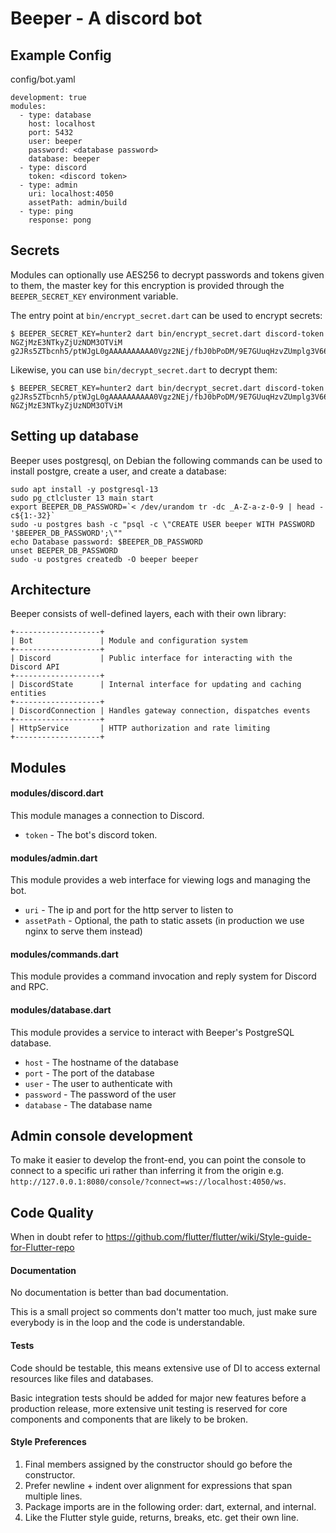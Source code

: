 # Beeper - A discord bot

## Example Config

config/bot.yaml

```
development: true
modules:
  - type: database
    host: localhost
    port: 5432
    user: beeper
    password: <database password>
    database: beeper
  - type: discord
    token: <discord token>
  - type: admin
    uri: localhost:4050
    assetPath: admin/build
  - type: ping
    response: pong
```

## Secrets

Modules can optionally use AES256 to decrypt passwords and tokens given to them, the master key for this encryption is
provided through the `BEEPER_SECRET_KEY` environment variable.

The entry point at `bin/encrypt_secret.dart` can be used to encrypt secrets:

```
$ BEEPER_SECRET_KEY=hunter2 dart bin/encrypt_secret.dart discord-token NGZjMzE3NTkyZjUzNDM3OTViM
g2JRs5ZTbcnh5/ptWJgL0gAAAAAAAAAA0Vgz2NEj/fbJ0bPoDM/9E7GUuqHzvZUmplg3V66aTRQ=
```

Likewise, you can use `bin/decrypt_secret.dart` to decrypt them:

```
$ BEEPER_SECRET_KEY=hunter2 dart bin/decrypt_secret.dart discord-token g2JRs5ZTbcnh5/ptWJgL0gAAAAAAAAAA0Vgz2NEj/fbJ0bPoDM/9E7GUuqHzvZUmplg3V66aTRQ=
NGZjMzE3NTkyZjUzNDM3OTViM
```

## Setting up database

Beeper uses postgresql, on Debian the following commands can be used to install postgre, create a user, and create a
database:

```
sudo apt install -y postgresql-13
sudo pg_ctlcluster 13 main start
export BEEPER_DB_PASSWORD=`< /dev/urandom tr -dc _A-Z-a-z-0-9 | head -c${1:-32}`
sudo -u postgres bash -c "psql -c \"CREATE USER beeper WITH PASSWORD '$BEEPER_DB_PASSWORD';\""
echo Database password: $BEEPER_DB_PASSWORD
unset BEEPER_DB_PASSWORD
sudo -u postgres createdb -O beeper beeper
```

## Architecture

Beeper consists of well-defined layers, each with their own library:

```
+-------------------+
| Bot               | Module and configuration system
+-------------------+
| Discord           | Public interface for interacting with the Discord API
+-------------------+
| DiscordState      | Internal interface for updating and caching entities
+-------------------+
| DiscordConnection | Handles gateway connection, dispatches events
+-------------------+
| HttpService       | HTTP authorization and rate limiting
+-------------------+
```

## Modules

#### modules/discord.dart

This module manages a connection to Discord.

* `token` - The bot's discord token.

#### modules/admin.dart

This module provides a web interface for viewing logs and managing the bot.

* `uri` - The ip and port for the http server to listen to
* `assetPath` - Optional, the path to static assets (in production we use nginx to serve them instead)

#### modules/commands.dart

This module provides a command invocation and reply system for Discord and RPC.

#### modules/database.dart

This module provides a service to interact with Beeper's PostgreSQL database.

* `host` - The hostname of the database
* `port` - The port of the database
* `user` - The user to authenticate with
* `password` - The password of the user
* `database` - The database name

## Admin console development

To make it easier to develop the front-end, you can point the console to connect to a specific uri rather than inferring
it from the origin e.g. `http://127.0.0.1:8080/console/?connect=ws://localhost:4050/ws`.

## Code Quality

When in doubt refer to https://github.com/flutter/flutter/wiki/Style-guide-for-Flutter-repo

#### Documentation

No documentation is better than bad documentation.

This is a small project so comments don't matter too much, just make sure everybody is in the loop and the code is
understandable.

#### Tests

Code should be testable, this means extensive use of DI to access external resources like files and databases.

Basic integration tests should be added for major new features before a production release, more extensive unit testing
is reserved for core components and components that are likely to be broken.

#### Style Preferences

1. Final members assigned by the constructor should go before the constructor.
1. Prefer newline + indent over alignment for expressions that span multiple lines.
1. Package imports are in the following order: dart, external, and internal.
1. Like the Flutter style guide, returns, breaks, etc. get their own line.